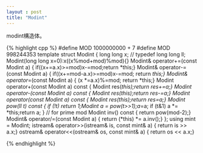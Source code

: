 ```yaml
---
layout : post
title: "Modint"
---
```


modint構造体。

{% highlight cpp %}
#define MOD 1000000000 + 7
#define MOD 998244353
template<int mod>
struct Modint {
  long long x; // typedef long long ll;
  Modint(long long x=0):x((x%mod+mod)%mod){}
  Modint& operator+=(const Modint a) { if((x+=a.x)>=mod)x-=mod;return *this;}
  Modint& operator-=(const Modint a) { if((x+=mod-a.x)>=mod)x-=mod; return *this;}
  Modint& operator*=(const Modint a) { (x *=a.x)%=mod; return *this;}
  Modint operator+(const Modint a) const { Modint res(*this);return res+=a;}
  Modint operator-(const Modint a) const { Modint res(*this);return res-=a;}
  Modint operator*(const Modint a) const { Modint res(*this);return res*=a;}
  Modint pow(ll t) const {
    if (!t) return 1;Modint a = pow(t>>1);a*=a;
    if (t&1) a *= *this;return a;
  }
  // for prime mod
  Modint inv() const { return pow(mod-2);}
  Modint& operator/=(const Modint a) { return (*this) *= a.inv();}
};
using mint = Modint<MOD>;
istream& operator>>(istream& is, const mint& a) { return is >> a.x;}
ostream& operator<<(ostream& os, const mint& a) { return os << a.x;}

{% endhighlight %}
